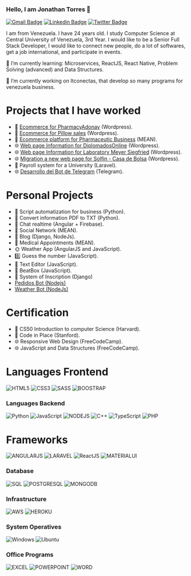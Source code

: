 ### Hello, I am Jonathan Torres 👋

[![Gmail Badge](https://img.shields.io/badge/-jonathan.torres.8096-c14438?style=flat&logo=Gmail&logoColor=white)](mailto:jonathan.torres.8096@gmail.com "Connect via Email")
[![Linkedin Badge](https://img.shields.io/badge/-Jonathan%20Torres-0072b1?style=flat&logo=Linkedin&logoColor=white)](https://www.linkedin.com/in/jonathan-torres-a5796b117/ "Connect on LinkedIn")
[![Twitter Badge](https://img.shields.io/badge/-@Linux_AIO-00acee?style=flat&logo=Twitter&logoColor=white)](https://twitter.com/intent/follow?screen_name=Linux_AIO "Follow on Twitter")

I am from Venezuela. I have 24 years old. I study Computer Science at Central University of Venezuela, 3rd Year. I would like to be a Senior Full Stack Developer, I would like to connect new people, do a lot of softwares, get a job international, and participate in events.

🌱 I’m currently learning: Microservices, ReactJS, React Native, Problem Solving (advanced) and Data Structures.

🔭 I’m currently working on Itconectas, that develop so many programs for venezuela business.

# Projects that I have worked

* 🛒 [Ecommerce for PharmacyAdonay](https://farmaclickadonay.com/) (Wordpress).
* 🛒 [Ecommerce for Pillow sales](https://casaplus.com/) (Wordpress).
* 🛒 [Ecommerce platform for Pharmaceutic Business](https://sandbox.itconectas.io/) (MEAN).
* 🌐 [Web page Information for DiplomadosOnline](https://www.diplomadosonline.com/) (Wordpress).
* 🌐 [Web page Information for Laboratory Meyer Siegfried](https://www.meyer.com.ve/) (Wordpress).
* 🌐 [Migration a new web page for Solfin - Casa de Bolsa](https://www.solfin.com.ve/) (Wordpress).
* 📄 Payroll system for a University (Laravel).
* 🌐 [Desarrollo del Bot de Telegram](https://www.instagram.com/hoymeprovocaa/) (Telegram).

# Personal Projects

* 📄 Script automatization for business (Python).
* 📄 Convert information PDF to TXT (Python).
* 📱 Chat realtime (Angular + Firebase).
* 📱 Social Network (MEAN).
* 📱 Blog (Django, NodeJs).
* 📄 Medical Appointments (MEAN).
* 🌞 Weather App (AngularJS and JavaScript).
* 0️⃣ Guess the number (JavaScript).
* 📄 Text Editor (JavaScript).
* 🎵 BeatBox (JavaScript).
* 📱 System of Inscription (Django)
* [Pedidos Bot (Nodejs)](http://t.me/ShonnyPedidosBot)
* [Weather Bot (NodeJs)](http://t.me/ShonnyWeatherBot)

# Certification

* 📕 CS50 Introduction to computer Science (Harvard).
* 📕 Code in Place (Stanford).
* 🌐 Responsive Web Design (FreeCodeCamp).
* 🌐 JavaScript and Data Structures (FreeCodeCamp).

# Languages Frontend

![HTML5](https://img.shields.io/badge/HTML5-E34F26?style=for-the-badge&logo=html5&logoColor=white)
![CSS3](https://img.shields.io/badge/CSS3-1572B6?style=for-the-badge&logo=css3&logoColor=white)
![SASS](https://img.shields.io/badge/Sass-CC6699?style=for-the-badge&logo=sass&logoColor=white)
![BOOSTRAP](https://img.shields.io/badge/Bootstrap-563D7C?style=for-the-badge&logo=bootstrap&logoColor=white)

### Languages Backend

![Python](https://img.shields.io/badge/Python-3776AB?style=for-the-badge&logo=python&logoColor=white)
![JavaScript](https://img.shields.io/badge/JavaScript-F7DF1E?style=for-the-badge&logo=javascript&logoColor=black)
![NODEJS](https://img.shields.io/badge/Node.js-43853D?style=for-the-badge&logo=node.js&logoColor=white)
![C++](https://img.shields.io/badge/C%2B%2B-00599C?style=for-the-badge&logo=c%2B%2B&logoColor=white)
![TypeScript](https://img.shields.io/badge/TypeScript-007ACC?style=for-the-badge&logo=typescript&logoColor=white)
![PHP](https://img.shields.io/badge/PHP-777BB4?style=for-the-badge&logo=php&logoColor=white)

# Frameworks

![ANGULARJS](https://img.shields.io/badge/AngularJS-E23237?style=for-the-badge&logo=angularjs&logoColor=white)
![LARAVEL](https://img.shields.io/badge/Laravel-FF2D20?style=for-the-badge&logo=laravel&logoColor=white)
![ReactJS](https://img.shields.io/badge/React-20232A?style=for-the-badge&logo=react&logoColor=61DAFB)
![MATERIALUI](https://img.shields.io/badge/Material--UI-0081CB?style=for-the-badge&logo=material-ui&logoColor=white)

### Database

![SQL](https://img.shields.io/badge/MySQL-00000F?style=for-the-badge&logo=mysql&logoColor=white)
![POSTGRESQL](https://img.shields.io/badge/PostgreSQL-316192?style=for-the-badge&logo=postgresql&logoColor=white)
![MONGODB](https://img.shields.io/badge/MongoDB-4EA94B?style=for-the-badge&logo=mongodb&logoColor=white)

### Infrastructure

![AWS](https://img.shields.io/badge/Amazon_AWS-232F3E?style=for-the-badge&logo=amazon-aws&logoColor=white)
![HEROKU](https://img.shields.io/badge/Heroku-430098?style=for-the-badge&logo=heroku&logoColor=white)


### System Operatives
![Windows](https://img.shields.io/badge/Windows-0078D6?style=for-the-badge&logo=windows&logoColor=white)
![Ubuntu](https://img.shields.io/badge/Ubuntu-E95420?style=for-the-badge&logo=ubuntu&logoColor=white)

### Office Programs

![EXCEL](https://img.shields.io/badge/Microsoft_Excel-217346?style=for-the-badge&logo=microsoft-excel&logoColor=white)
![POWERPOINT](https://img.shields.io/badge/Microsoft_PowerPoint-B7472A?style=for-the-badge&logo=microsoft-powerpoint&logoColor=white)
![WORD](https://img.shields.io/badge/Microsoft_Word-2B579A?style=for-the-badge&logo=microsoft-word&logoColor=white)


<!--
**JohnnyAIO-TFD/JohnnyAIO-TFD** is a ✨ _special_ ✨ repository because its `README.md` (this file) appears on your GitHub profile.

Here are some ideas to get you started:

- 🔭 I’m currently working on ...
- 🌱 I’m currently learning ...
- 👯 I’m looking to collaborate on ...
- 🤔 I’m looking for help with ...
- 💬 Ask me about ...
- 📫 How to reach me: ...
- 😄 Pronouns: ...
- ⚡ Fun fact: ...
-->
